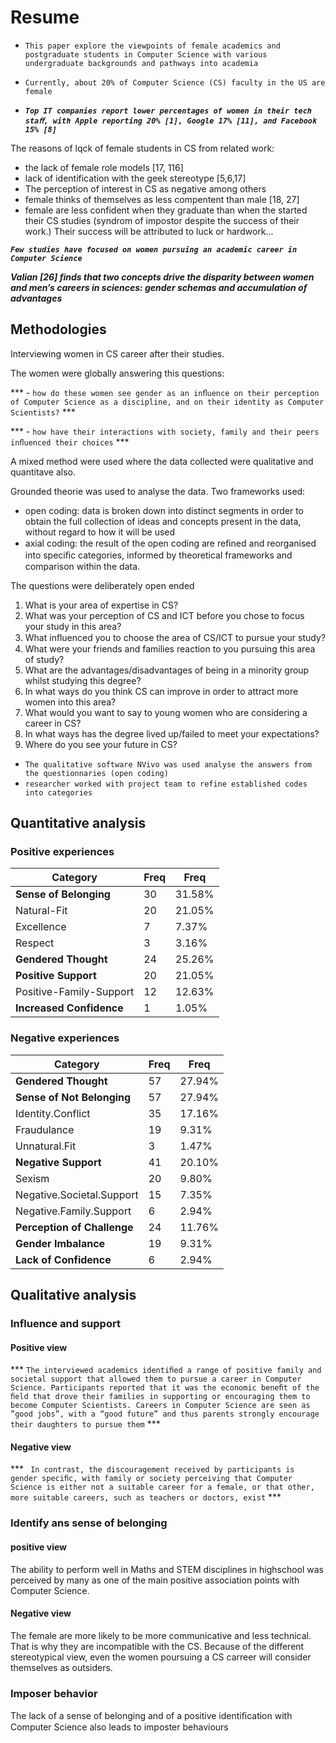 # Resume

- `This paper explore the viewpoints of female academics and postgraduate students in Computer Science with various undergraduate backgrounds and pathways into academia`

- `Currently, about 20% of Computer Science (CS) faculty in the US are female`

- ***`Top IT companies report lower percentages of women in their tech staﬀ, with Apple reporting 20% [1], Google 17% [11], and Facebook 15% [8]`***

The reasons of lqck of female students in CS from related work:
- the lack of female role models [17, 116]
- lack of identification with the geek stereotype [5,6,17]
- The perception of interest in CS as negative among others
- female thinks of themselves as less compentent than male [18, 27]
- female are less confident when they graduate than when the started their CS studies (syndrom of impostor despite the success of their work.) Their success will be attributed to luck or hardwork... 
  
***`Few studies have focused on women pursuing an academic career in Computer Science`***

***Valian [26] finds that  two concepts drive the disparity between women and men’s careers in sciences: gender schemas and accumulation of advantages***


## Methodologies 

Interviewing women in CS career after their studies.

The women were globally answering this questions:

*** - `how do these women see gender as an inﬂuence on their perception of Computer Science as a discipline, and on their identity as Computer Scientists?` ***

*** - `how have their interactions with society, family and their peers inﬂuenced their choices` ***

A mixed method were used where the data collected were qualitative and quantitave also.
 
Grounded theorie was used to analyse the data. Two frameworks used:
- open coding: data is broken down into distinct segments in order to obtain the full collection of ideas and concepts present in the data, without regard to how it will be used
- axial coding: the result of the open coding are reﬁned and reorganised into speciﬁc categories, informed by theoretical frameworks and comparison within the data.

The questions were deliberately open ended

1. What is your area of expertise in CS?
2. What was your perception of CS and ICT before you chose to focus your study in this area?
3. What inﬂuenced you to choose the area of CS/ICT to pursue your study?
4. What were your friends and families reaction to you pursuing this area of study?
5. What are the advantages/disadvantages of being in a minority group whilst studying this degree?
6. In what ways do you think CS can improve in order to attract more women into this area?
7. What would you want to say to young women who are considering a career in CS?
8. In what ways has the degree lived up/failed to meet your expectations?
9. Where do you see your future in CS?


* `The qualitative software NVivo was used analyse the answers from the questionnaries (open coding) `
* `researcher worked with project team to refine established codes into categories`


## Quantitative analysis

### Positive experiences

|Category|Freq    |Freq  |
|---|---|---|
|**Sense of Belonging**|30      |31.58%| 
|Natural-Fit |20      |21.05%|
|Excellence                |7       |7.37%|
|Respect                   |3       |3.16%| 
|**Gendered Thought**              |24      |25.26%| 
|**Positive Support**              |20      |21.05%| 
|Positive-Family-Support   |12      |12.63%|Positive-Societal-Support |8       |8.42% |
|**Increased Confidence** |1 |1.05%

### Negative experiences

|Category|Freq    |Freq  | 
|---|---|---|
|**Gendered Thought** |57 |27.94%| 
|**Sense of Not Belonging** | 57 |27.94%|
|Identity.Conflict |35 |17.16%|
|Fraudulance |19 |9.31%| 
|Unnatural.Fit |3 |1.47%|
|**Negative Support** |41 |20.10%|
|Sexism |20 |9.80%| 
|Negative.Societal.Support |15 |7.35%| 
|Negative.Family.Support |6 |2.94%| 
|**Perception of Challenge** |24 |11.76%| 
|**Gender Imbalance** |19 |9.31%| 
|**Lack of Confidence** |6 |2.94%|


## Qualitative analysis

### Influence and support

#### Positive view

*** `The interviewed academics identiﬁed a range of positive family and societal support that allowed them to pursue a career in Computer Science. Participants reported that it was the economic beneﬁt of the ﬁeld that drove their families in supporting or encouraging them to become Computer Scientists. Careers in Computer Science are seen as ”good jobs”, with a “good future” and thus parents strongly encourage their daughters to pursue them` ***

#### Negative view

*** ` In contrast, the discouragement received by participants is gender speciﬁc, with family or society perceiving that Computer Science is either not a suitable career for a female, or that other, more suitable careers, such as teachers or doctors, exist` ***


### Identify ans sense of belonging

#### positive view

The ability to perform well in Maths and STEM disciplines in highschool was perceived by many as one of the main positive association points with Computer Science.

#### Negative view

The female are more likely to be more communicative and less technical. That is why they are incompatible with the CS. Because of the different stereotypical view, even the women poursuing a CS carreer will consider themselves as outsiders.

### Imposer behavior

The lack of a sense of belonging and of a positive identiﬁcation with Computer Science also leads to imposter behaviours